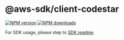 # @aws-sdk/client-codestar

[![NPM version](https://img.shields.io/npm/v/@aws-sdk/client-codestar/latest.svg)](https://www.npmjs.com/package/@aws-sdk/client-codestar)
[![NPM downloads](https://img.shields.io/npm/dm/@aws-sdk/client-codestar.svg)](https://www.npmjs.com/package/@aws-sdk/client-codestar)

For SDK usage, please step to [SDK readme](https://github.com/aws/aws-sdk-js-v3).
